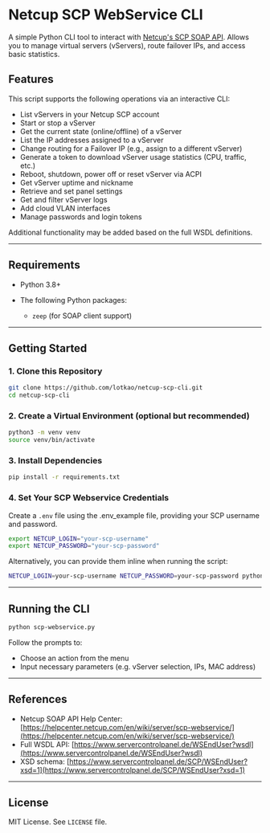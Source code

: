# Netcup SCP WebService CLI

A simple Python CLI tool to interact with [Netcup's SCP SOAP API](https://www.servercontrolpanel.de/WSEndUser?wsdl). Allows you to manage virtual servers (vServers), route failover IPs, and access basic statistics.

## Features

This script supports the following operations via an interactive CLI:

* List vServers in your Netcup SCP account
* Start or stop a vServer
* Get the current state (online/offline) of a vServer
* List the IP addresses assigned to a vServer
* Change routing for a Failover IP (e.g., assign to a different vServer)
* Generate a token to download vServer usage statistics (CPU, traffic, etc.)
* Reboot, shutdown, power off or reset vServer via ACPI
* Get vServer uptime and nickname
* Retrieve and set panel settings
* Get and filter vServer logs
* Add cloud VLAN interfaces
* Manage passwords and login tokens

Additional functionality may be added based on the full WSDL definitions.

---

## Requirements

* Python 3.8+
* The following Python packages:

  * `zeep` (for SOAP client support)

---

## Getting Started

### 1. Clone this Repository

```bash
git clone https://github.com/lotkao/netcup-scp-cli.git
cd netcup-scp-cli
```

### 2. Create a Virtual Environment (optional but recommended)

```bash
python3 -m venv venv
source venv/bin/activate
```

### 3. Install Dependencies

```bash
pip install -r requirements.txt
```

### 4. Set Your SCP Webservice Credentials

Create a `.env` file using the .env_example file, providing your SCP username and password.

```bash
export NETCUP_LOGIN="your-scp-username"
export NETCUP_PASSWORD="your-scp-password"
```

Alternatively, you can provide them inline when running the script:

```bash
NETCUP_LOGIN=your-scp-username NETCUP_PASSWORD=your-scp-password python scp-webservice.py
```

---

## Running the CLI

```bash
python scp-webservice.py
```

Follow the prompts to:

* Choose an action from the menu
* Input necessary parameters (e.g. vServer selection, IPs, MAC address)

---

## References

* Netcup SOAP API Help Center: [https://helpcenter.netcup.com/en/wiki/server/scp-webservice/](https://helpcenter.netcup.com/en/wiki/server/scp-webservice/)
* Full WSDL API: [https://www.servercontrolpanel.de/WSEndUser?wsdl](https://www.servercontrolpanel.de/WSEndUser?wsdl)
* XSD schema: [https://www.servercontrolpanel.de/SCP/WSEndUser?xsd=1](https://www.servercontrolpanel.de/SCP/WSEndUser?xsd=1)

---

## License

MIT License. See `LICENSE` file.
